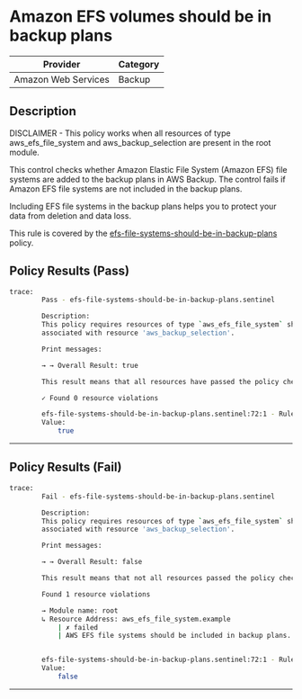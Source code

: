 # Amazon EFS volumes should be in backup plans

| Provider            | Category |
| ------------------- |  ------- |
| Amazon Web Services |  Backup  |

## Description

DISCLAIMER - This policy works when all resources of type aws_efs_file_system and aws_backup_selection are present in the root module.

This control checks whether Amazon Elastic File System (Amazon EFS) file systems are added to the backup plans in AWS Backup. The control fails if Amazon EFS file systems are not included in the backup plans.

Including EFS file systems in the backup plans helps you to protect your data from deletion and data loss.

This rule is covered by the [efs-file-systems-should-be-in-backup-plans](https://github.com/hashicorp/policy-library-NIST-Policy-Set-for-AWS-Terraform/blob/main/policies/efs/efs-file-systems-should-be-in-backup-plans.sentinel) policy.

## Policy Results (Pass)

```bash
trace:
        Pass - efs-file-systems-should-be-in-backup-plans.sentinel

        Description:
        This policy requires resources of type `aws_efs_file_system` should be
        associated with resource 'aws_backup_selection'.

        Print messages:

        → → Overall Result: true

        This result means that all resources have passed the policy check for the policy efs-file-systems-should-be-in-backup-plans.

        ✓ Found 0 resource violations

        efs-file-systems-should-be-in-backup-plans.sentinel:72:1 - Rule "main"
        Value:
            true

```

---

## Policy Results (Fail)

```bash
trace:
        Fail - efs-file-systems-should-be-in-backup-plans.sentinel

        Description:
        This policy requires resources of type `aws_efs_file_system` should be
        associated with resource 'aws_backup_selection'.

        Print messages:

        → → Overall Result: false

        This result means that not all resources passed the policy check and the protected behavior is not allowed for the policy efs-file-systems-should-be-in-backup-plans.

        Found 1 resource violations

        → Module name: root
        ↳ Resource Address: aws_efs_file_system.example
            | ✗ failed
            | AWS EFS file systems should be included in backup plans. Refer to https://docs.aws.amazon.com/securityhub/latest/userguide/efs-controls.html#efs-2 for more details.


        efs-file-systems-should-be-in-backup-plans.sentinel:72:1 - Rule "main"
        Value:
            false
```

---
